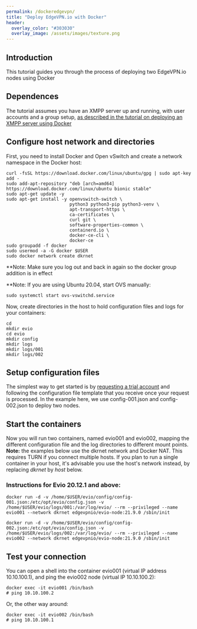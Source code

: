 ```yaml
---
permalink: /dockeredgevpn/
title: "Deploy EdgeVPN.io with Docker"
header:
  overlay_color: "#303030"
  overlay_image: /assets/images/texture.png
---
```


## Introduction

This tutorial guides you through the process of deploying two EdgeVPN.io nodes using Docker

## Dependences

The tutorial assumes you have an XMPP server up and running, with user accounts and a group setup, [as described in the tutorial on deploying an XMPP server using Docker](/openfiredocker)

## Configure host network and directories

First, you need to install Docker and Open vSwitch and create a network namespace in the Docker host:

```
curl -fsSL https://download.docker.com/linux/ubuntu/gpg | sudo apt-key add -
sudo add-apt-repository "deb [arch=amd64] https://download.docker.com/linux/ubuntu bionic stable"
sudo apt-get update -y
sudo apt-get install -y openvswitch-switch \
                        python3 python3-pip python3-venv \
                        apt-transport-https \
                        ca-certificates \
                        curl git \
                        software-properties-common \
                        containerd.io \
                        docker-ce-cli \
                        docker-ce 
sudo groupadd -f docker
sudo usermod -a -G docker $USER
sudo docker network create dkrnet
```

**Note: Make sure you log out and back in again so the docker group addition is in effect

**Note: If you are using Ubuntu 20.04, start OVS manually:

```
sudo systemctl start ovs-vswitchd.service
```

Now, create directories in the host to hold configuration files and logs for your containers:

```
cd
mkdir evio
cd evio
mkdir config
mkdir logs
mkdir logs/001
mkdir logs/002
```

## Setup configuration files

The simplest way to get started is by [requesting a trial account](/trial) and following the configuration file template that you receive once your request is processed. In the example here, we use config-001.json and config-002.json to deploy two nodes.


## Start the containers

Now you will run two containers, named evio001 and evio002, mapping the different configuration file and the log directories to different mount points. **Note:** the examples below use the dkrnet network and Docker NAT. This requires TURN if you connect multiple hosts. If you plan to run a single container in your host, it's advisable you use the host's network instead, by replacing _dkrnet_ by _host_ below.

### Instructions for Evio 20.12.1 and above:

```
docker run -d -v /home/$USER/evio/config/config-001.json:/etc/opt/evio/config.json -v /home/$USER/evio/logs/001:/var/log/evio/ --rm --privileged --name evio001 --network dkrnet edgevpnio/evio-node:21.9.0 /sbin/init

docker run -d -v /home/$USER/evio/config/config-002.json:/etc/opt/evio/config.json -v /home/$USER/evio/logs/002:/var/log/evio/ --rm --privileged --name evio002 --network dkrnet edgevpnio/evio-node:21.9.0 /sbin/init
```


## Test your connection

You can open a shell into the container evio001 (virtual IP address 10.10.100.1), and ping the evio002 node (virtual IP 10.10.100.2):

```
docker exec -it evio001 /bin/bash
# ping 10.10.100.2
```

Or, the other way around:

```
docker exec -it evio002 /bin/bash
# ping 10.10.100.1
```



